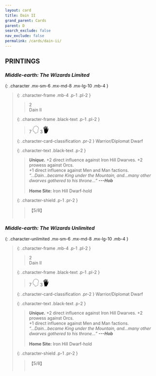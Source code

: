 ```yaml
---
layout: card
title: Dain II
grand_parent: Cards
parent: D
search_exclude: false
nav_exclude: false
permalink: /cards/dain-ii/
---
```


## PRINTINGS


### _Middle-earth: The Wizards Limited_

{: .character .mx-sm-6 .mx-md-8 .mx-lg-10 .mb-4 }
> {: .character-frame .mb-4 .p-1 .pl-2 }
> > <div class="card-mp">2</div>
> > <div class="character-card-name">Dain II</div>
>
> {: .character-frame .black-text .p-1 .pl-2 }
> > 7 ![](/assets/images/mind.svg) 3![](/assets/images/di.svg)
>
> {: .character-card-classification .pr-2 }
> Warrior/Diplomat Dwarf
>
> {: .character-text .black-text .p-2 }
> > _**Unique.**_ +2 direct influence against Iron Hill Dwarves. +2 prowess against Orcs. <br>+1 direct influence against Men and Man factions. <br>_“...Dain...became King under the Mountain, and...many other dwarves gathered to his throne...”_ ***---&#65279;Hob***  <br><br>**Home Site:** Iron Hill Dwarf-hold 
>
> {: .character-shield .p-1 .pr-2 }
> > <div class="card-shield">【5/8】</div>
> > <div class="card-corruption">&nbsp;</div>

### _Middle-earth: The Wizards Unlimited_

{: .character-unlimited .mx-sm-6 .mx-md-8 .mx-lg-10 .mb-4 }
> {: .character-frame .mb-4 .p-1 .pl-2 }
> > <div class="card-mp">2</div>
> > <div class="character-card-name">Dain II</div>
>
> {: .character-frame .black-text .p-1 .pl-2 }
> > 7 ![](/assets/images/mind.svg) 3![](/assets/images/di.svg)
>
> {: .character-card-classification .pr-2 }
> Warrior/Diplomat Dwarf
>
> {: .character-text .black-text .p-2 }
> > _**Unique.**_ +2 direct influence against Iron Hill Dwarves. +2 prowess against Orcs. <br>+1 direct influence against Men and Man factions. <br>_“...Dain...became King under the Mountain, and...many other dwarves gathered to his throne...”_ ***---&#65279;Hob***  <br><br>**Home Site:** Iron Hill Dwarf-hold 
>
> {: .character-shield .p-1 .pr-2 }
> > <div class="card-shield">【5/8】</div>
> > <div class="card-corruption">&nbsp;</div>

